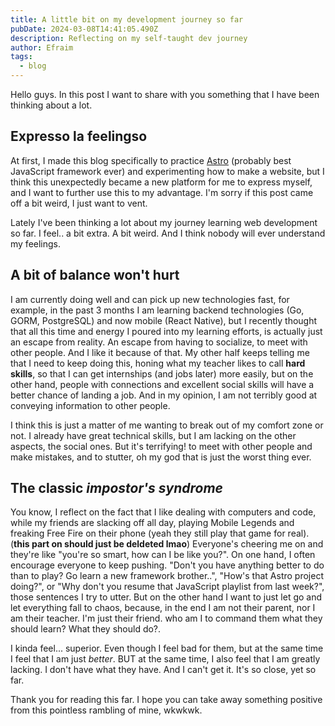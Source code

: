 ```yaml
---
title: A little bit on my development journey so far
pubDate: 2024-03-08T14:41:05.490Z
description: Reflecting on my self-taught dev journey
author: Efraim
tags:
  - blog
---
```

Hello guys. In this post I want to share with you something that I have been thinking about a lot.

## Expresso la feelingso
At first, I made this blog specifically to practice [Astro](https://astro.build)  (probably best JavaScript framework ever) and experimenting how to make a website, but I think this unexpectedly became a new platform for me to express myself, and I want to further use this to my advantage. I'm sorry if this post came off a bit weird, I just want to vent.

Lately I've been thinking a lot about my journey learning web development so far. I feel.. a bit extra. A bit weird. And I think nobody will ever understand my feelings.

## A bit of balance won't hurt

I am currently doing well and can pick up new technologies fast, for example, in the past 3 months I am learning backend technologies (Go, GORM, PostgreSQL) and now mobile (React Native), but I recently thought that all this time and energy I poured into my learning efforts, is actually just an escape from reality. An escape from having to socialize, to meet with other people. And I like it because of that. My other half keeps telling me that I need to keep doing this, honing what my teacher likes to call **hard skills**, so that I can get internships (and jobs later) more easily, but on the other hand, people with connections and excellent social skills will have a better chance of landing a job. And in my opinion, I am not terribly good at conveying information to other people.

I think this is just a matter of me wanting to break out of my comfort zone or not. I already have great technical skills, but I am lacking on the other aspects, the social ones. But it's terrifying! to meet with other people and make mistakes, and to stutter, oh my god that is just the worst thing ever.

## The classic *impostor's syndrome*

You know, I reflect on the fact that I like dealing with computers and code, while my friends are slacking off all day, playing Mobile Legends and freaking Free Fire on their phone (yeah they still play that game for real). (**this part on should just be deldeted lmao**) Everyone's cheering me on and they're like "you're so smart, how can I be like you?". On one hand, I often encourage everyone to keep pushing. "Don't you have anything better to do than to play? Go learn a new framework brother..", "How's that Astro project doing?", or "Why don't you resume that JavaScript playlist from last week?", those sentences I try to utter. But on the other hand I want to just let go and let everything fall to chaos, because, in the end I am not their parent, nor I am their teacher. I'm just their friend. who am I to command them what they should learn? What they should do?.

I kinda feel... superior. Even though I feel bad for them, but at the same time I feel that I am just *better*. BUT at the same time, I also feel that I am greatly lacking. I don't have what they have. And I can't get it. It's so close, yet so far.

Thank you for reading this far. I hope you can take away something positive from this pointless rambling of mine, wkwkwk.